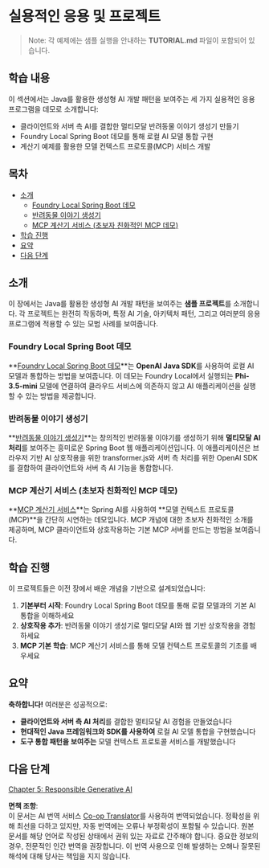 <!--
CO_OP_TRANSLATOR_METADATA:
{
  "original_hash": "139c227ef39d24287257d1aff6fc6973",
  "translation_date": "2025-07-25T09:06:17+00:00",
  "source_file": "04-PracticalSamples/README.md",
  "language_code": "ko"
}
-->
# 실용적인 응용 및 프로젝트

> Note: 각 예제에는 샘플 실행을 안내하는 **TUTORIAL.md** 파일이 포함되어 있습니다.

## 학습 내용
이 섹션에서는 Java를 활용한 생성형 AI 개발 패턴을 보여주는 세 가지 실용적인 응용 프로그램을 데모로 소개합니다:
- 클라이언트와 서버 측 AI를 결합한 멀티모달 반려동물 이야기 생성기 만들기
- Foundry Local Spring Boot 데모를 통해 로컬 AI 모델 통합 구현
- 계산기 예제를 활용한 모델 컨텍스트 프로토콜(MCP) 서비스 개발

## 목차

- [소개](../../../04-PracticalSamples)
  - [Foundry Local Spring Boot 데모](../../../04-PracticalSamples)
  - [반려동물 이야기 생성기](../../../04-PracticalSamples)
  - [MCP 계산기 서비스 (초보자 친화적인 MCP 데모)](../../../04-PracticalSamples)
- [학습 진행](../../../04-PracticalSamples)
- [요약](../../../04-PracticalSamples)
- [다음 단계](../../../04-PracticalSamples)

## 소개

이 장에서는 Java를 활용한 생성형 AI 개발 패턴을 보여주는 **샘플 프로젝트**를 소개합니다. 각 프로젝트는 완전히 작동하며, 특정 AI 기술, 아키텍처 패턴, 그리고 여러분의 응용 프로그램에 적용할 수 있는 모범 사례를 보여줍니다.

### Foundry Local Spring Boot 데모

**[Foundry Local Spring Boot 데모](foundrylocal/README.md)**는 **OpenAI Java SDK**를 사용하여 로컬 AI 모델과 통합하는 방법을 보여줍니다. 이 데모는 Foundry Local에서 실행되는 **Phi-3.5-mini** 모델에 연결하여 클라우드 서비스에 의존하지 않고 AI 애플리케이션을 실행할 수 있는 방법을 제공합니다.

### 반려동물 이야기 생성기

**[반려동물 이야기 생성기](petstory/README.md)**는 창의적인 반려동물 이야기를 생성하기 위해 **멀티모달 AI 처리**를 보여주는 흥미로운 Spring Boot 웹 애플리케이션입니다. 이 애플리케이션은 브라우저 기반 AI 상호작용을 위한 transformer.js와 서버 측 처리를 위한 OpenAI SDK를 결합하여 클라이언트와 서버 측 AI 기능을 통합합니다.

### MCP 계산기 서비스 (초보자 친화적인 MCP 데모)

**[MCP 계산기 서비스](mcp/calculator/README.md)**는 Spring AI를 사용하여 **모델 컨텍스트 프로토콜(MCP)**을 간단히 시연하는 데모입니다. MCP 개념에 대한 초보자 친화적인 소개를 제공하며, MCP 클라이언트와 상호작용하는 기본 MCP 서버를 만드는 방법을 보여줍니다.

## 학습 진행

이 프로젝트들은 이전 장에서 배운 개념을 기반으로 설계되었습니다:

1. **기본부터 시작**: Foundry Local Spring Boot 데모를 통해 로컬 모델과의 기본 AI 통합을 이해하세요
2. **상호작용 추가**: 반려동물 이야기 생성기로 멀티모달 AI와 웹 기반 상호작용을 경험하세요
3. **MCP 기본 학습**: MCP 계산기 서비스를 통해 모델 컨텍스트 프로토콜의 기초를 배우세요

## 요약

**축하합니다!** 여러분은 성공적으로:

- **클라이언트와 서버 측 AI 처리**를 결합한 멀티모달 AI 경험을 만들었습니다
- **현대적인 Java 프레임워크와 SDK를 사용하여** 로컬 AI 모델 통합을 구현했습니다
- **도구 통합 패턴을 보여주는** 모델 컨텍스트 프로토콜 서비스를 개발했습니다

## 다음 단계

[Chapter 5: Responsible Generative AI](../05-ResponsibleGenAI/README.md)

**면책 조항**:  
이 문서는 AI 번역 서비스 [Co-op Translator](https://github.com/Azure/co-op-translator)를 사용하여 번역되었습니다. 정확성을 위해 최선을 다하고 있지만, 자동 번역에는 오류나 부정확성이 포함될 수 있습니다. 원본 문서를 해당 언어로 작성된 상태에서 권위 있는 자료로 간주해야 합니다. 중요한 정보의 경우, 전문적인 인간 번역을 권장합니다. 이 번역 사용으로 인해 발생하는 오해나 잘못된 해석에 대해 당사는 책임을 지지 않습니다.